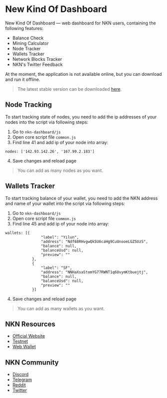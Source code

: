# New Kind Of Dashboard
New Kind Of Dashboard — web dashboard for NKN users, containing the following features:

* Balance Check
* Mining Calculator
* Node Tracker
* Wallets Tracker
* Network Blocks Tracker
* NKN's Twitter Feedback

At the moment, the application is not available online, but you can download and run it offline.

> The latest stable version can be downloaded [here](https://github.com/thesheepman/nkn-dashboard/releases).

## Node Tracking
To start tracking state of nodes, you need to add the ip addresses of your nodes into the script via following steps:

1) Go to `nkn-dashboard/js`
2) Open core script file `common.js`
3) Find line 41 and add ip of your node into array:
```Line 41
nodes: ['142.93.142.26', '167.99.2.183']
```
4) Save changes and reload page

> You can add as many nodes as you want.

## Wallets Tracker
To start tracking balance of your wallet, you need to add the NKN address and name of your wallet into the script via following steps:

1) Go to `nkn-dashboard/js`
2) Open core script file `common.js`
3) Find line 45 and add ip of your node into array:
```Line 45
wallets: [{
                "label": "Yilun",
                "address": "Ndf68RHvgwQk5U6caHg9CuUnooeLGZ5UzS",
                "balance": null,
                "balanceUsd": null,
                "preview": ""
            },
            {
                "label": "SF",
                "address": "NNHaXsaStomYG77RWNT1q6UvymKtbuejtj",
                "balance": null,
                "balanceUsd": null,
                "preview": ""
            }]
```
4) Save changes and reload page

> You can add as many wallets as you want.

## NKN Resources
* [Official Website](https://www.nkn.org/)
* [Testnet](http://testnet.nkn.org/)
* [Web Wallet](https://newkindofwallet.com/)

## NKN Community
* [Discord](https://discord.gg/c7mTynX)
* [Telegram](https://t.me/nknorg)
* [Reddit](https://www.reddit.com/r/nknblockchain/)
* [Twitter](https://twitter.com/NKN_ORG)

